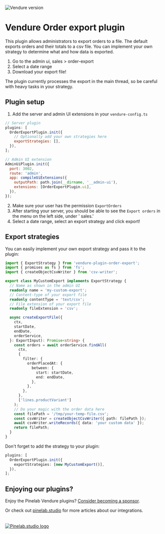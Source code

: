 ![Vendure version](https://img.shields.io/npm/dependency-version/vendure-plugin-order-export/dev/@vendure/core)

# Vendure Order export plugin

This plugin allows administrators to export orders to a file. The default exports orders and their totals to a
csv file. You can implement your own strategy to determine what and how data is exported.

1. Go to the admin ui, sales > order-export
2. Select a date range
3. Download your export file!

The plugin currently processes the export in the main thread, so be careful with heavy tasks in your strategy.

## Plugin setup

1. Add the server and admin UI extensions in your `vendure-config.ts`

```js
// Server plugin
plugins: [
  OrderExportPlugin.init({
    // Optionally add your own strategies here
    exportStrategies: [],
  }),
];
```

```js
// Admin UI extension
AdminUiPlugin.init({
  port: 3002,
  route: 'admin',
  app: compileUiExtensions({
    outputPath: path.join(__dirname, '__admin-ui'),
    extensions: [OrderExportPlugin.ui],
  }),
});
```

2. Make sure your user has the permission `ExportOrders`
3. After starting your server, you should be able to see the `Export orders` in the menu on the left side, under '
   sales.'
4. Select a date range, select an export strategy and click export!

## Export strategies

You can easily implement your own export strategy and pass it to the plugin:

```ts
import { ExportStrategy } from 'vendure-plugin-order-export';
import { promises as fs } from 'fs';
import { createObjectCsvWriter } from 'csv-writer';

export class MyCustomExport implements ExportStrategy {
  // Name as shown in the admin UI
  readonly name = 'my-custom-export';
  // Content-type of your export file
  readonly contentType = 'text/csv';
  // File extension of your export file
  readonly fileExtension = 'csv';

  async createExportFile({
    ctx,
    startDate,
    endDate,
    orderService,
  }: ExportInput): Promise<string> {
    const orders = await orderService.findAll(
      ctx,
      {
        filter: {
          orderPlacedAt: {
            between: {
              start: startDate,
              end: endDate,
            },
          },
        },
      },
      ['lines.productVariant']
    );
    // Do your magic with the order data here
    const filePath = '/tmp/your-temp-file.csv';
    const csvWriter = createObjectCsvWriter({ path: filePath });
    await csvWriter.writeRecords({ data: 'your custom data' });
    return filePath;
  }
}
```

Don't forget to add the strategy to your plugin:

```ts
plugins: [
  OrderExportPlugin.init({
    exportStrategies: [new MyCustomExport()],
  }),
];
```

## Enjoying our plugins?

Enjoy the Pinelab Vendure plugins? [Consider becoming a sponsor](https://github.com/sponsors/Pinelab-studio).

Or check out [pinelab.studio](https://pinelab.studio) for more articles about our integrations.
<br/>
<br/>
<br/>
[![Pinelab.studio logo](https://pinelab.studio/assets/img/favicon.png)](https://pinelab.studio)
